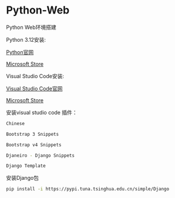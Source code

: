 # Python-Web
Python Web环境搭建

Python 3.12安装:

[Python官网](https://www.python.org/downloads/)

[Microsoft Store](https://apps.microsoft.com/detail/9ncvdn91xzqp)

Visual Studio Code安装:

[Visual Studio Code官网](https://code.visualstudio.com/)

[Microsoft Store](https://apps.microsoft.com/detail/xp9khm4bk9fz7q)


安装visual studio code 插件：
```bash
Chinese
```
```bash
Bootstrap 3 Snippets
```
```bash
Bootstrap v4 Snippets
```
```bash
Djaneiro - Django Snippets
```
```bash
Django Template
```

安装Django包
```bash
pip install -i https://pypi.tuna.tsinghua.edu.cn/simple/Django
```
